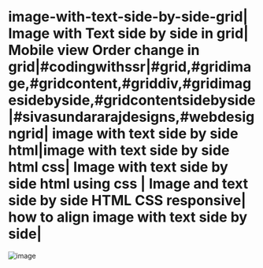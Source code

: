 # image-with-text-side-by-side-grid| Image  with Text side by side in grid| Mobile view Order change in grid|#codingwithssr|#grid,#gridimage,#gridcontent,#griddiv,#gridimagesidebyside,#gridcontentsidebyside|#sivasundararajdesigns,#webdesigngrid| image with text side by side html|image with text side by side html css| Image with text side by side html using css | Image and text side by side HTML CSS responsive| how to align image with text side by side|

![image](https://github.com/sivaraj47/image-with-text-side-by-side-grid-html-css/assets/9676262/ac11648b-1656-4061-acd7-703e8c48f375)


